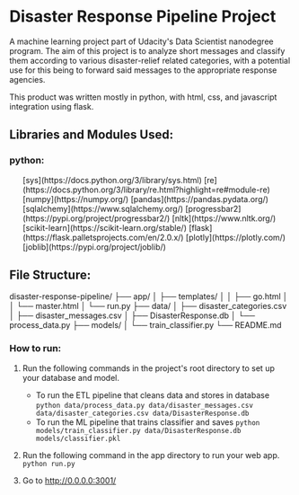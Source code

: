 # Disaster Response Pipeline Project
A machine learning project part of Udacity's Data Scientist nanodegree program.
The aim of this project is to analyze short messages and classify them according to various
disaster-relief related categories, with a potential use for this being to forward said messages
to the appropriate response agencies.

This product was written mostly in python, with html, css, and javascript integration using flask.

## Libraries and Modules Used:

### python:
<ol>
    [sys](https://docs.python.org/3/library/sys.html)
    [re](https://docs.python.org/3/library/re.html?highlight=re#module-re)
    [numpy](https://numpy.org/)
    [pandas](https://pandas.pydata.org/)
    [sqlalchemy](https://www.sqlalchemy.org/)
    [progressbar2](https://pypi.org/project/progressbar2/)
    [nltk](https://www.nltk.org/)
    [scikit-learn](https://scikit-learn.org/stable/)
    [flask](https://flask.palletsprojects.com/en/2.0.x/)
    [plotly](https://plotly.com/)
    [joblib](https://pypi.org/project/joblib/)
</ol>


## File Structure:
disaster-response-pipeline/
├── app/
│   ├── templates/
│   │   ├── go.html
│   │   └── master.html
│   └── run.py
├── data/
│   ├── disaster_categories.csv
│   ├── disaster_messages.csv
│   ├── DisasterResponse.db
│   └── process_data.py
├── models/
│   └── train_classifier.py
└── README.md

### How to run:
1. Run the following commands in the project's root directory to set up your database and model.

    - To run the ETL pipeline that cleans data and stores in database
        `python data/process_data.py data/disaster_messages.csv data/disaster_categories.csv data/DisasterResponse.db`
    - To run the ML pipeline that trains classifier and saves
        `python models/train_classifier.py data/DisasterResponse.db models/classifier.pkl`

2. Run the following command in the app directory to run your web app.
    `python run.py`

3. Go to http://0.0.0.0:3001/
